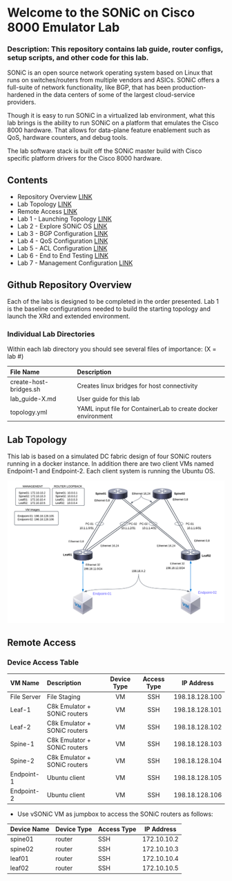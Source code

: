 # Welcome to the SONiC on Cisco 8000 Emulator Lab

### Description: This repository contains lab guide, router configs, setup scripts, and other code for this lab.

SONiC is an open source network operating system based on Linux that runs on switches/routers from multiple vendors and ASICs. SONiC offers a full-suite of network functionality, like BGP, that has been production-hardened in the data centers of some of the largest cloud-service providers.

Though it is easy to run SONiC in a virtualized lab environment, what this lab brings is the ability to run SONiC on a platform that emulates the Cisco 8000 hardware. That allows for data-plane feature enablement such as QoS, hardware counters, and debug tools. 

The lab software stack is built off the SONiC master build with Cisco specific platform drivers for the Cisco 8000 hardware.

## Contents
* Repository Overview [LINK](#git-repository-overview)
* Lab Topology [LINK](#lab-topology)
* Remote Access [LINK](#remote-access)
* Lab 1 - Launching Topology [LINK](lab_1/lab_1-guide.md)
* Lab 2 - Explore SONiC OS [LINK](lab_2/lab_2-guide.md)
* Lab 3 - BGP Configuration [LINK](lab_3/lab_3-guide.md)
* Lab 4 - QoS Configuration [LINK](lab_4/lab_4-guide.md)
* Lab 5 - ACL Configuration [LINK](lab_5/lab_5-guide.md)
* Lab 6 - End to End Testing [LINK](lab_6/lab_6-guide.md)
* Lab 7 - Management Configuration [LINK](lab_7/lab_7-guide.md)

## Github Repository Overview
Each of the labs is designed to be completed in the order presented. Lab 1 is the baseline configurations 
needed to build the starting topology and launch the XRd and extended environment.

### Individual Lab Directories
Within each lab directory you should see several files of importance:
(X = lab #)

| File Name                | Description                                                   |
|:-------------------------|:--------------------------------------------------------------|
| create-host-bridges.sh   | Creates linux bridges for host connectivity                   |
| lab_guide-X.md           | User guide for this lab                                       |
| topology.yml             | YAML input file for ContainerLab to create docker environment |

## Lab Topology

This lab is based on a simulated DC fabric design of four SONiC routers running in a docker instance. In addition there are two client VMs named Endpoint-1 and Endpoint-2. Each client system is running the Ubuntu OS.

![Lab Topology](topo-drawings/sonic-4-node-topology.png)

## Remote Access


### Device Access Table
| VM Name        | Description                  | Device Type | Access Type |   IP Address    |
|:---------------|:-----------------------------|:-----------:|:-----------:|:---------------:|
| File Server    | File Staging                 | VM          | SSH         | 198.18.128.100  |
| Leaf-1         | C8k Emulator + SONiC routers | VM          | SSH         | 198.18.128.101  |
| Leaf-2         | C8k Emulator + SONiC routers | VM          | SSH         | 198.18.128.102  |
| Spine-1        | C8k Emulator + SONiC routers | VM          | SSH         | 198.18.128.103  |
| Spine-2        | C8k Emulator + SONiC routers | VM          | SSH         | 198.18.128.104  |
| Endpoint-1     | Ubuntu client                | VM          | SSH         | 198.18.128.105  |
| Endpoint-2     | Ubuntu client                | VM          | SSH         | 198.18.128.106  |


* Use vSONiC VM as jumpbox to access the SONiC routers as follows:

| Device Name    | Device Type | Access Type |   IP Address    |                                           
|:---------------|:------------|:------------|:---------------:|                          
| spine01        | router      | SSH         | 172.10.10.2     |
| spine02        | router      | SSH         | 172.10.10.3     |
| leaf01         | router      | SSH         | 172.10.10.4     |
| leaf02         | router      | SSH         | 172.10.10.5     |

